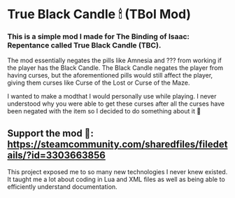 # True Black Candle 🕯 (TBoI Mod)
<h3>This is a simple mod I made for The Binding of Isaac: Repentance called True Black Candle (TBC).</h3>

The mod essentially negates the pills like Amnesia and ??? from working if the player has the Black Candle. 
The Black Candle negates the player from having curses, but the aforementioned pills would still affect the player,
giving them curses like Curse of the Lost or Curse of the Maze.

I wanted to make a modthat I would personally use while playing. I never understood why you were able to get these curses 
after all the curses have been negated with the item so I decided to do something about it 😤


<h2>Support the mod 🙏: <a href="https://steamcommunity.com/sharedfiles/filedetails/?id=3303663856" target="_blank">https://steamcommunity.com/sharedfiles/filedetails/?id=3303663856</a> <br></h2>
This project exposed me to so many new technologies I never knew existed. It taught me a lot about coding in Lua and XML files as well as being able to efficiently understand documentation.
